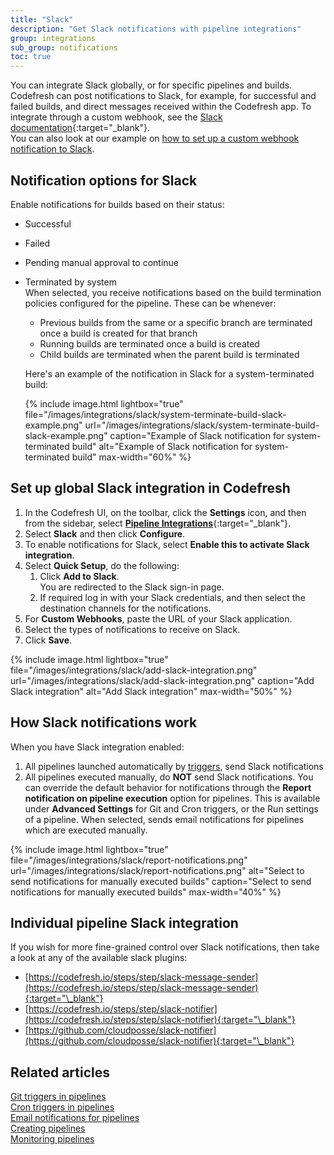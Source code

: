 ```yaml
---
title: "Slack"
description: "Get Slack notifications with pipeline integrations"
group: integrations
sub_group: notifications
toc: true
---
```


You can integrate Slack globally, or for specific pipelines and builds. Codefresh can post notifications to Slack, for example, for successful and failed builds, and direct messages received within the Codefresh app.
To integrate through a custom webhook, see the [Slack documentation](https://api.slack.com/messaging/webhooks){:target="\_blank"}.  
You can also look at our example on [how to set up a custom webhook notification to Slack]({{site.baseurl}}/docs/example-catalog/ci-examples/sending-the-notification-to-slack/#custom-webhook-to-slack).


## Notification options for Slack 

Enable notifications for builds based on their status:  
* Successful
* Failed
* Pending manual approval to continue
* Terminated by system  
  When selected, you receive notifications based on the build termination policies configured for the pipeline. These can be whenever:   
    * Previous builds from the same or a specific branch are terminated once a build is created for that branch
    * Running builds are terminated once a build is created
    * Child builds are terminated when the parent build is terminated

    Here's an example of the notification in Slack for a system-terminated build:
    
    {% include image.html 
    lightbox="true" 
    file="/images/integrations/slack/system-terminate-build-slack-example.png" 
    url="/images/integrations/slack/system-terminate-build-slack-example.png" 
    caption="Example of Slack notification for system-terminated build"
    alt="Example of Slack notification for system-terminated build" 
    max-width="60%" 
%}


<!--- For detailed information, see [Policy settings for pipelines]({{site.baseurl}}/docs/pipelines/pipelines/#policies).-->




## Set up global Slack integration in Codefresh

1. In the Codefresh UI, on the toolbar, click the **Settings** icon, and then from the sidebar, select [**Pipeline Integrations**](https://g.codefresh.io/account-admin/account-conf/integration){:target="\_blank"}. 
1. Select **Slack** and then click **Configure**.
1. To enable notifications for Slack, select **Enable this to activate Slack integration**.
1. Select **Quick Setup**, do the following:
      1. Click **Add to Slack**.<br> You are redirected to the Slack sign-in page.
      1. If required log in with your Slack credentials, and then select the destination channels for the notifications.
1. For **Custom Webhooks**, paste the URL of your Slack application. 
1. Select the types of notifications to receive on Slack.
1. Click **Save**.

{% include image.html 
lightbox="true" 
file="/images/integrations/slack/add-slack-integration.png" 
url="/images/integrations/slack/add-slack-integration.png" 
caption="Add Slack integration"
alt="Add Slack integration" 
max-width="50%" 
%}



## How Slack notifications work

When you have Slack integration enabled:

1. All pipelines launched automatically by [triggers]({{site.baseurl}}/docs/pipelines/triggers/), send Slack notifications
1. All pipelines executed manually, do **NOT** send Slack notifications.
  You can override the default behavior for notifications through the **Report notification on pipeline execution** option for pipelines. This is available under **Advanced Settings** for Git and Cron triggers, or the Run settings of a pipeline.
  When selected, sends email notifications for pipelines which are executed manually.

{% include image.html 
lightbox="true" 
file="/images/integrations/slack/report-notifications.png" 
url="/images/integrations/slack/report-notifications.png" 
alt="Select to send notifications for manually executed builds" 
caption="Select to send notifications for manually executed builds" 
max-width="40%" 
%}

## Individual pipeline Slack integration

If you wish for more fine-grained control over Slack notifications, then take a look at any of the available slack plugins:

* [https://codefresh.io/steps/step/slack-message-sender](https://codefresh.io/steps/step/slack-message-sender){:target="\_blank"}
* [https://codefresh.io/steps/step/slack-notifier](https://codefresh.io/steps/step/slack-notifier){:target="\_blank"}
* [https://github.com/cloudposse/slack-notifier](https://github.com/cloudposse/slack-notifier){:target="\_blank"}


## Related articles
[Git triggers in pipelines]({{site.baseurl}}/docs/pipelines/triggers/git-triggers/)  
[Cron triggers in pipelines]({{site.baseurl}}/docs/pipelines/triggers/cron-triggers/)  
[Email notifications for pipelines]({{site.baseurl}}/docs/integrations/notifications/email-integration/)  
[Creating pipelines]({{site.baseurl}}/docs/pipelines/pipelines/)  
[Monitoring pipelines]({{site.baseurl}}/docs/pipelines/monitoring-pipelines/)  
